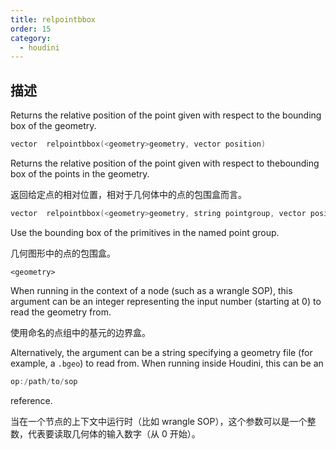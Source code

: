 ```yaml
---
title: relpointbbox
order: 15
category:
  - houdini
---
```

    
## 描述

Returns the relative position of the point given with respect to the bounding
box of the geometry.

```c
vector  relpointbbox(<geometry>geometry, vector position)
```

Returns the relative position of the point given with respect to thebounding
box of the points in the geometry.

返回给定点的相对位置，相对于几何体中的点的包围盒而言。

```c
vector  relpointbbox(<geometry>geometry, string pointgroup, vector position)
```

Use the bounding box of the primitives in the named point group.

几何图形中的点的包围盒。

`<geometry>`

When running in the context of a node (such as a wrangle SOP), this argument
can be an integer representing the input number (starting at 0) to read the
geometry from.

使用命名的点组中的基元的边界盒。

Alternatively, the argument can be a string specifying a geometry file (for
example, a `.bgeo`) to read from. When running inside Houdini, this can be an

```c
op:/path/to/sop
```

reference.

当在一个节点的上下文中运行时（比如 wrangle SOP），这个参数可以是一个整数，代表要读取几何体的输入数字（从 0 开始）。
